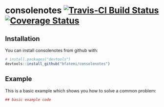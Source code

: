 # consolenotes [![Travis-CI Build Status](https://travis-ci.org/bfatemi/consolenotes.svg?branch=master)](https://travis-ci.org/bfatemi/consolenotes) [![Coverage Status](https://img.shields.io/codecov/c/github/bfatemi/consolenotes/master.svg)](https://codecov.io/github/bfatemi/consolenotes?branch=master)


## Installation

You can install consolenotes from github with:


``` r
# install.packages("devtools")
devtools::install_github("bfatemi/consolenotes")
```

## Example

This is a basic example which shows you how to solve a common problem:

``` r
## basic example code
```

